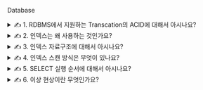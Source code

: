 Database

<details>
<summary>✍️ 1. RDBMS에서 지원하는 Transcation의 ACID에 대해서 아시나요?</summary>
<br>

ACID는 데이터베이스 트랜잭션을 보장하기 위한 성질입니다.

트랜잭션이란 여러개의 작업을 하나로 묶은 일련의 실행 단위 또는 데이터에 대한 하나의 논리적 실행 단계를 의미합니다.

만약 트랜잭션에서 속한 여러 작업 중 하나의 작업이라도 실패하는 경우 트랜잭션이 실패한 것으로 간주합니다.

- 원자성
    - 트랜잭션에 속한 모든 작업이 전부 성공하거나 전부 실패해서 결과를 예측할 수 있도록 하는 것입니다.
        - 보내는 쪽에서 출금하는 작업만 성공하고 받는 쪽에서 입금하는 작업을 실패해서는 안 됩니다.
- 일관성
    - 트랜잭션 이후의 데이터베이스 상태는 이전과 같이 일관되게 유지하는 것입니다.
        - 계좌이체 후 전체 계좌 잔고의 총합은 이전과 동일해야 합니다.
- 고립성
    - 트랜잭션은 다른 트랜잭션으로부터 독립적으로 동작되도록 하는 것입니다.
        - 동시에 여러개의 트랜잭션이 실행되는 경우 각 트랜잭션은 고립되어 있어서 연속적으로 실행된 것과 같은 결과를 가질 수 있습니다.
- 지속성
    - 성공적으로 실행된 트랜잭션은 영원히 데이터베이스에 반영하는 것입니다.
        - 오류가 발생하여 로그를 남기는데 실패하게 되면 해당 트랜잭션은 실패로 간주하고 취소됩니다.

ACID는 데이터베이스의 모든 연산이 한번에 실행되는 것을 권장합니다.

널리 사용하는 방법으로는 로깅과 새도우 페이징이 있고 두 경우 모두 업데이트 되는 데이터에 락을 거는 것이 필요합니다.

로깅에서 원자성은 데이터를 업데이트 하기 전에 로그에 모든 변경사항을 기록하는 것으로 보장합니다. 이것은 충돌 현상이 발생하더라도 데이터베이스의 무결성을 보장해줍니다.

새도우 페이징은 데이터의 변경이 복사본에 저장됩니다. 새로운 복사본은 트랜잭션이 커밋되면 활성화되고 복사본은 변경 전 데이터 부분만을 의미합니다.

ACID를 보장하기 위해 락에 의존하는 것은 동시작업 실행이 어렵고 성능저하를 초래할 수도 있습니다.

</details>

<details>
<summary>✍️ 2. 인덱스는 왜 사용하는 것인가요?</summary>
<br>

검색 성능을 향상시키기 위해 사용합니다.

테이블에 많은 열이 포함되어 있거나 대량의 데이터가 저장되어 있는 경우 테이블에서 특정 데이터를 검색하려고 하면 많은 시간이 걸릴 수 있습니다. 이런 경우에는 적절한 컬럼에 인덱스를 생성하면 검색이 빨라질 수
있습니다.

***인덱스***

데이터베이스 테이블의 검색 속도를 향상시키기 위한 자료구조

특정 컬럼에 인덱스를 생성하면 인덱스를 위한 별도의 메모리 공간에 데이터가 물리적 주소와 함께 저장됩니다.

인덱스에 저장된 데이터의 물리적 주소를 참조하여 데이터를 찾기 때문에 검색 속도가 향상됩니다.

***장점***

- 테이블 조회 속도 향상
    - 테이블의 데이터는 인덱스를 기준으로 정렬되어 있기 때문에 조건 검색 시 장점을 가집니다.
        - 조건 검색 WHERE 절의 효율성
            - 인덱스를 사용하지 않으면 조건 검색 시에 풀 테이블 스캔을 해야 합니다.
        - 정렬 ORDER BY 절의 효율성
            - 인덱스를 사용하면 ORDER BY에 의한 정렬 과정을 생략할 수 있습니다.
            - ORDER BY 작업은 1차적으로 메모리에서 정렬을 하고 메모리보다 큰 작업은 디스크 I/O를 통해 정렬을 하는 무거운 작업입니다.
        - MAX, MIN의 효율적 처리
            - MAX 작업 시 컬럼의 마지막 값을 가져오면 되고 MIN 작업 시 컬럼의 시작 값을 가지고 오면 됩니다.
            - 풀 테이블 스캔을 할 필요가 없습니다.

***단점***

- 인덱스 관리(정렬된 상태 유지)를 위한 추가적인 작업이 필요합니다.
    - 인덱스가 적용된 컬럼에
        - INSERT가 발생하면 새로운 데이터에 대한 인덱스를 추가하는 작업이 필요합니다.
        - DELETE가 발생하면 삭제하는 데이터의 인덱스를 사용하지 않음 처리하는 작업이 필요합니다.
        - UPDATE가 발생하면 기존 인덱스를 사용하지 않음 처리하고 변경된 데이터에 대한 인덱스를 추가하는 작업이 필요합니다.
- 테이블의 10~15% 이하의 데이터를 처리하는 경우에만 효율적입니다.
    - 인덱스를 관리하기 위해 데이터베이스의 10% 정도의 추가 저장공간이 필요합니다.
- 인덱스를 잘못 관리하면 오히려 성능이 저하됩니다.
    - CREATE, DELETE, UPDATE가 빈번한 컬럼에 인덱스를 생성하게 되면 인덱스의 크키가 비대해져서 오히려 성능이 저하됩니다.

***생성 전략***

인덱스를 생성한다고 해서 무조건 속도가 빨라지는 것은 아니기 때문에 적절한 컬럼을 선택해서 인덱스를 생성해야 합니다.

- Cardinality
    - 특정 데이터 집합의 유일한 값의 개수
        - 전체 행에 대한 특정 컬럼의 데이터 중복 수치에 대한 정보를 Cardinality라고 합니다.
            - 중복되는 횟수가 높으면 Cardinality 값이 낮고 중복되는 횟수가 낮으면 Cardinality 값이 높다고 표현합니다.
                - Cardinality 값이 높은 컬럼을 인덱스로 생성했을 때 성능이 좋습니다.
- Selectivity
    - 데이터 집합에서 특정 값을 얼마나 잘 선택할 수 있는지에 대한 지표
        - Selectivity = Cardinality / Total Number Of Records
            - Selectivity 값이 1이라는 의미는 모든 컬럼의 값이 유일하다는 의미입니다.
                - Selectivity 값이 높은 컬럼을 인덱스로 생성했을 때 조회 성능이 좋습니다.

</details>

<details>
<summary>✍️ 3. 인덱스 자료구조에 대해서 아시나요?</summary>
<br>

***Hash Table***

- 특정 컬럼의 값과 데이터의 위치를 Key-Value 형태로 저장하는 자료구조입니다.
- 내부에 버킷이라는 배열이 존재하고 해시 함수를 통해 변환된 고유한 Key를 배열의 인덱스로 사용합니다.
- Key 값으로 Value가 저장되어 있는 위치에 바로 접근할 수 있기 때문에 평균 시간복잡도는 O(1)입니다.
- 해시 값이 중복되는 충돌 현상이 너무 많이 발생하면 성능이 하락해 시간 복잡도가 O(N)에 수렴할 수 있습니다.
- WHERE 조건의 등호(=) 연산에는 효율이 좋지만, 내부 데이터들이 정렬되어 있지 않아 부등호 연산(>, <)에 부적합합니다.

***B-Tree***

- 자식 노드가 2개 이상인 트리입니다.
- 특정 컬럼의 값에 해당하는 노드에 데이터의 위치를 저장합니다.
- 각 Key의 왼쪽 자식 노드는 Key 보다 작은 값을, 오른쪽 자식 노드는 Key 보다 큰 값을 가집니다.
- 오름차순으로 정렬되어 있기 때문에 부등호 연산(>, <)에 대해 Hash Table 보다 효율적인 데이터 탐색이 가능합니다.
- B-Tree는 균형 트리로서 최상위 루트 노드에서 리프 노드까지의 거리가 모두 동일하기 때문에 평균 시간 복잡도는 O(logN)입니다.
- 그러나 데이터 갱신이 반복되면 트리의 균형이 깨지면서 성능이 악화됩니다.
- 또한, Hash Table 보다 부등호를 이용한 검색 연산 성능이 좋지만, 순차 검색의 경우 중위 순회를 하기 때문에 효율이 좋지 않습니다.

***B+Tree***

- B-Tree를 확장 및 개선한 자료구조로서, 리프 노드에만 데이터의 위치를 저장합니다.
- 브랜치 노드에 데이터가 저장되지 않아서 더 많은 Key를 저장할 수 있고 트리의 높이도 더 낮아집니다.
- 리프 노드 간에는 리스트 구조로 서로를 참조하고 있어 순차 검색에도 노드 순회가 더 쉽습니다.

</details>

<details>
<summary>✍️ 4. 인덱스 스캔 방식은 무엇이 있나요?</summary>
<br>

Index Range Scan, Index Full Scan, Index Unique Scan, Index Skip Scan 등이 있습니다.

***Index Range Scan***

- 루트에서 리프까지 수직적으로 탐색한 후에 필요한 범위만큼 수평적으로 탐색하는 방식입니다.
- 실행 계획 상에 Index Range Scan이 나타난다고 해서 항상 빠른 속도를 보장하는 것은 아닙니다.
- 스캔하는 범위를 얼마만큼 줄일 수 있느냐, 테이블에 엑세스하는 횟수를 얼마만큼 줄일 수 있느냐가 중요합니다.
    - 시력이 1.0~1.5인 홍길동 학생은 시력 보다는 이름으로 정렬한 학생명부를 사용해야 교실로 찾아가는 횟수를 줄일 수 있습니다.
    - 데이터베이스 성능이 느린 이유는 디스크 I/O 때문이고 그 중에서도 랜덤 I/O가 특히 중요합니다.
- 인덱스를 구성하는 칼럼이 <, <=, >, >=, between, IS NULL, IS NOT NULL 등을 통해 조건절에서 사용되어야 합니다.
    - 인덱스 컬럼을 가공하면 인덱스를 정상적으로 사용할 수 없는데 그 이유는 인덱스 스캔 시 시작 시점을 찾을 수 없기 때문이고 Index Full Scan 방식으로 작동합니다.

***Index Full Scan***

- 수직적인 탐색없이 처음부터 끝까지 리프를 수평적으로 탐색하는 방식입니다.
- 수평적으로만 탐색한다고 했는데 이는 개념적으로 설명하기 위한 것일 뿐 실제로는 수직적인 탐색이 먼저 일어납니다.
- 조건절에 인덱스 컬럼이 없으면 옵티마이저는 Table Full Scan을 고려합니다.
    - 그런데 대용량 테이블이고 인덱스 스캔 단계에서 대부분의 레코드를 필터링할 수 있으면 Index Full Scan을 선택할 수 있습니다.

***Index Unique Scan***

- 수직적인 탐색으로만 데이터를 찾는 방식입니다.
- 하나의 값만 반환된다는 것을 보장할 때 사용하는 방식으로 Primary나 Unique로 설정된 컬럼이 조건절에서 등호(=)로 비교되어야 합니다.
- 단, Unique라 하더라도 범위 검색을 할 때는 수직적인 탐색으로만 모두 찾을 수 없기 때문에 Index Range Scan으로 처리됩니다.

***Index Skip Scan***

- 인덱스의 핵심은 데이터가 정렬되어 있다는 것입니다. 다중 컬럼 인덱스는 첫 번째 컬럼에 의존하여 두 번째 컬럼이 정렬되기 때문에 컬럼의 순서가 매우 중요합니다.
- 따라서 두 번째 컬럼만을 조건으로 조회했을 경우 인덱스를 활용하지 못 하는데 MySQL 8.0부터 Index Skip Scan이 도입되면서 특정 컬럼을 건너 뛰어서 인덱스를 활용할 수 있게 되었습니다.
- 첫 번째 컬럼에서 유니크한 값을 모두 조회한 후 주어진 SQL에 첫 번째 컬럼의 조건을 추가해 다시 실행하는 형태로 처리합니다.
- 단, 다음과 같은 제약 조건이 있습니다.
    - WHERE 절에서 사용하지 않은 선행 컬럼의 유니크한 값의 개수가 적어야 합니다. 유니크한 값의 개수가 많다면 시작 지점을 찾는데 많은 작업이 필요하고 성능이 하락하게 됩니다.
    - 인덱스에 존재하는 컬럼만 사용해야 합니다. 모든 컬럼을 조회하려면 테이블에 접근해야 하기 때문에 Table Full Scan으로 처리됩니다.

</details>

<details>
<summary>✍️ 5. SELECT 실행 순서에 대해서 아시나요?</summary>
<br>

```
SELECT
FROM
WHERE
GROUP BY
HAVING COUNT
ORDER BY

1. FROM에서는 실제 존재하는 테이블인지, SELECT 권한은 있는지 확인하고 데이터 집합을 만듭니다.
2. WHERE는 FROM에서 만든 데이터 집합을 필터링 합니다.
3. GROUP BY는 WHERE에서 필터링한 데이터를 그룹화합니다.
4. HAVING은 GROUP BY에서 집계한 데이터 집합을 다시 필터링합니다.
5. SELECT는 가져온 레코드에서 어떤 컬럼들을 출력할 것인지 확인합니다.
6. ORDER BY를 통해 데이터를 정렬합니다.
   SELECT 이후에 실행되기 때문에 SELECT에서 지정된 alias를 사용할 수 있습니다.
```

</details>

<details>
<summary>✍️ 6. 이상 현상이란 무엇인가요?</summary>
<br>

테이블 내의 데이터들이 불필요하게 중복되어 테이블을 조작할 때 발생하는 데이터 불일치 현상입니다.

테이블을 잘못 설계하여 삽입, 삭제, 갱신할 때 오류가 발생하는데 크게 3가지 이상 현상이 있고 정규화를 통해서 해결할 수 있습니다.

- 삽입 이상 : 릴레이션에 데이터를 삽입할 때 의도와는 상관없이 원하지 않은 값들도 함께 삽입되는 현상
- 삭제 이상 : 릴레이션에서 한 튜플을 삭제할 때 의도와는 상관없는 값들도 함께 삭제되는 연쇄 삭제 현상
- 갱신 이상 : 릴레이션에서 튜플에 있는 속성값을 갱신할 때 일부 튜플의 정보만 갱신되어 정보에 모순이 생기는 현상

|학번|지도교수|학과|과목번호|성적|
|---|---|---|---|---|
|123|P1|컴퓨터|C-60|A|
|123|P1|컴퓨터|C-92|A|
|210|P2|수학|C-60|B|
|300|P3|전기|C-73|C|
|400|P4|컴퓨터|C-79|A|

***삽입 이상***

- 강의를 수강하지 않는 학생을 추가할 때, 과목번호와 성적에 null값이 들어가거나 불필요한 데이터를 추가해야하는 문제점이 발생합니다.

***삭제 이상***

- 학번이 300인 학생이 과목 수강을 취소하면 C-73인 강의에 대한 정보도 모두 삭제됩니다.

***갱신 이상***

- 학번이 123인 학생의 지도교수가 P2로 변경되면, 123인 학생이 수강하는 모든 과목에서의 지도교수를 변경해야 합니다.

|Employee_Id|Name|Department|Student_Group|
|---|---|---|---|
|123|J. Longfellow|Accounting|Beta Alpha Psi|
|234|B. Rech|Marketing|Marketing Club|
|234|B. Rech|Marketing|Management Club|
|456|A. Bruchs|CIS|Technology Org|
|456|A. Bruchs|CIS|Beta Alpha Psi|

***삽입 이상***

- 새로운 부서 Engineering이 신설되었고 아직 근무자가 없다면 불필요한 정보를 함께 입력해야 합니다.

***삭제 이상***

- Accounting 부서에 속한 사람이 한 명이고 해당 정보를 삭제하면 Accounting 부서에 대한 정보도 함께 삭제됩니다.

***갱신 이상***

- A. Bruchs의 부서가 Marketing으로 바뀌었고 일부 레코드만 변경되었다면 A. Bruchs는 어느 부서에 속해있는지 알 수 없습니다.

</details>

